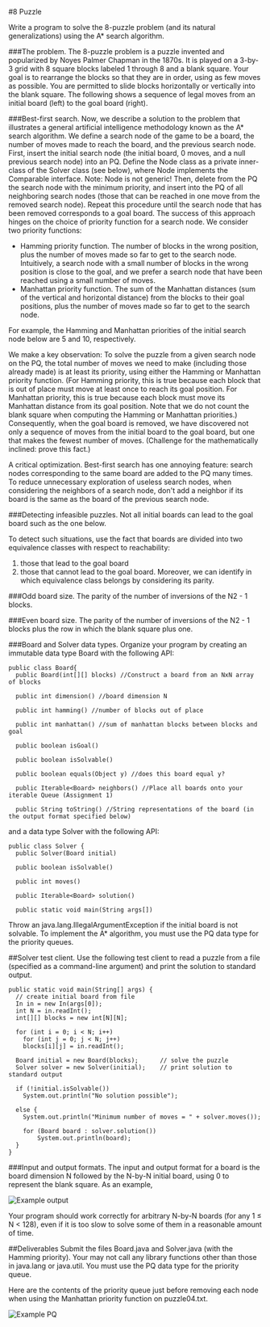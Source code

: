#8 Puzzle

Write a program to solve the 8-puzzle problem (and its natural generalizations) using the A* search algorithm.

###The problem. 
The 8-puzzle problem is a puzzle invented and popularized by Noyes Palmer Chapman in the 1870s. It is played on a 3-by-3 grid with 8 square blocks labeled 1 through 8 and a blank square. Your goal is to rearrange the blocks so that they are in order, using as few moves as possible. You are permitted to slide blocks horizontally or vertically into the blank square. The following shows a sequence of legal moves from an initial board (left) to the goal board (right).
 
###Best-first search. 
Now, we describe a solution to the problem that illustrates a general artificial intelligence methodology known as the A* search algorithm. We define a search node of the game to be a board, the number of moves made to reach the board, and the previous search node. First, insert the initial search node (the initial board, 0 moves, and a null previous search node) into an PQ. Define the Node class as a private inner-class of the Solver class (see below), where Node implements the Comparable interface. Note: Node is not generic! Then, delete from the PQ the search node with the minimum priority, and insert into the PQ of all neighboring search nodes (those that can be reached in one move from the removed search node). Repeat this procedure until the search node that has been removed corresponds to a goal board. The success of this approach hinges on the choice of priority function for a search node. We consider two priority functions:

 - Hamming priority function. The number of blocks in the wrong position, plus the number of moves made so far to get to the search node. Intuitively, a search node with a small number of blocks in the wrong position is close to the goal, and we prefer a search node that have been reached using a small number of moves.
 - Manhattan priority function. The sum of the Manhattan distances (sum of the vertical and horizontal distance) from the blocks to their goal positions, plus the number of moves made so far to get to the search node.

For example, the Hamming and Manhattan priorities of the initial search node below are 5 and 10, respectively.

 
We make a key observation: To solve the puzzle from a given search node on the PQ, the total number of moves we need to make (including those already made) is at least its priority, using either the Hamming or Manhattan priority function. (For Hamming priority, this is true because each block that is out of place must move at least once to reach its goal position. For Manhattan priority, this is true because each block must move its Manhattan distance from its goal position. Note that we do not count the blank square when computing the Hamming or Manhattan priorities.) Consequently, when the goal board is removed, we have discovered not only a sequence of moves from the initial board to the goal board, but one that makes the fewest number of moves. (Challenge for the mathematically inclined: prove this fact.)

A critical optimization. Best-first search has one annoying feature: search nodes corresponding to the same board are added to the PQ many times. To reduce unnecessary exploration of useless search nodes, when considering the neighbors of a search node, don't add a neighbor if its board is the same as the board of the previous search node.
   
###Detecting infeasible puzzles. 
Not all initial boards can lead to the goal board such as the one below.
                                    
To detect such situations, use the fact that boards are divided into two equivalence classes with respect to reachability:
 1. those that lead to the goal board
 2. those that cannot lead to the goal board. Moreover, we can identify in which equivalence class belongs by considering its parity.

###Odd board size. 
The parity of the number of inversions of the N2 - 1 blocks.
 
###Even board size. 
The parity of the number of inversions of the N2 - 1 blocks plus the row in which the blank square plus one.

###Board and Solver data types.
Organize your program by creating an immutable data type Board with the following API:
```
public class Board{
  public Board(int[][] blocks) //Construct a board from an NxN array of blocks
  
  public int dimension() //board dimension N
  
  public int hamming() //number of blocks out of place
  
  public int manhattan() //sum of manhattan blocks between blocks and goal
  
  public boolean isGoal()
  
  public boolean isSolvable()
  
  public boolean equals(Object y) //does this board equal y?
  
  public Iterable<Board> neighbors() //Place all boards onto your iterable Queue (Assignment 1)
  
  public String toString() //String representations of the board (in the output format specified below)
```

and a data type Solver with the following API:

```
public class Solver {
  public Solver(Board initial)
  
  public boolean isSolvable()
  
  public int moves()
  
  public Iterable<Board> solution()
  
  public static void main(String args[])
```
 
Throw an java.lang.IllegalArgumentException if the initial board is not solvable. To implement the A* algorithm, you must use the PQ<T> data type for the priority queues.
 
##Solver test client. 
Use the following test client to read a puzzle from a file (specified as a command-line argument) and print the solution to standard output.
```
public static void main(String[] args) {
  // create initial board from file
  In in = new In(args[0]);
  int N = in.readInt();
  int[][] blocks = new int[N][N];
  
  for (int i = 0; i < N; i++)
    for (int j = 0; j < N; j++)
    blocks[i][j] = in.readInt();

  Board initial = new Board(blocks);      // solve the puzzle
  Solver solver = new Solver(initial);    // print solution to standard output
  
  if (!initial.isSolvable())
  	System.out.println("No solution possible");
  
  else {
    System.out.println("Minimum number of moves = " + solver.moves());
    
    for (Board board : solver.solution())
    	System.out.println(board);
  }
}
```
                         
###Input and output formats. 
The input and output format for a board is the board dimension N followed by the N-by-N initial board, using 0 to represent the blank square. As an example,

![Example output](http://alex-vallejo.com/images/cs-1501-a3-ex-output.png)
                                                 
Your program should work correctly for arbitrary N-by-N boards (for any 1 ≤ N < 128), even if it is too slow to solve some of them in a reasonable amount of time.

##Deliverables
Submit the files Board.java and Solver.java (with the Hamming priority).  Your may not call any library functions other than those in java.lang or java.util. You must use the PQ<T> data type for the priority queue.

Here are the contents of the priority queue just before removing each node when using the Manhattan priority function on puzzle04.txt.

![Example PQ](http://alex-vallejo.com/images/cs-1501-a3-ex-pq.png)
   